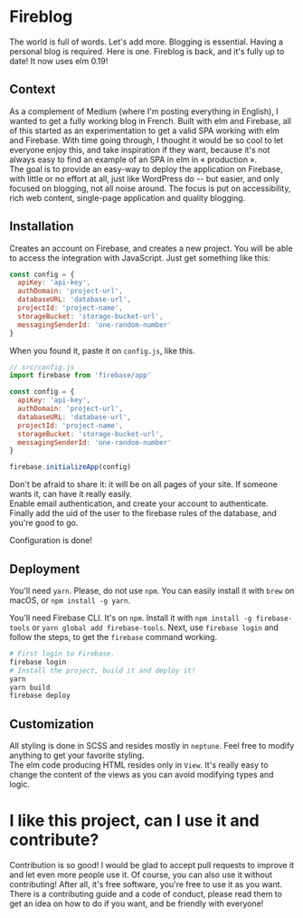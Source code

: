 # Fireblog

The world is full of words. Let's add more. Blogging is essential. Having a personal blog is required. Here is one. Fireblog is back, and it's fully up to date! It now uses elm 0.19!

## Context

As a complement of Medium (where I'm posting everything in English), I wanted to get a fully working blog in French. Built with elm and Firebase, all of this started as an experimentation to get a valid SPA working with elm and Firebase. With time going through, I thought it would be so cool to let everyone enjoy this, and take inspiration if they want, because it's not always easy to find an example of an SPA in elm in « production ».  
The goal is to provide an easy-way to deploy the application on Firebase, with little or no effort at all, just like WordPress do -- but easier, and only focused on blogging, not all noise around. The focus is put on accessibility, rich web content, single-page application and quality blogging.

## Installation

Creates an account on Firebase, and creates a new project. You will be able to access the integration with JavaScript. Just get something like this:

```javascript
const config = {
  apiKey: 'api-key',
  authDomain: 'project-url',
  databaseURL: 'database-url',
  projectId: 'project-name',
  storageBucket: 'storage-bucket-url',
  messagingSenderId: 'one-random-number'
}
```

When you found it, paste it on `config.js`, like this.

```javascript
// src/config.js
import firebase from 'firebase/app'

const config = {
  apiKey: 'api-key',
  authDomain: 'project-url',
  databaseURL: 'database-url',
  projectId: 'project-name',
  storageBucket: 'storage-bucket-url',
  messagingSenderId: 'one-random-number'
}

firebase.initializeApp(config)
```

Don't be afraid to share it: it will be on all pages of your site. If someone wants it, can have it really easily.  
Enable email authentication, and create your account to authenticate. Finally add the uid of the user to the firebase rules of the database, and you're good to go.

Configuration is done!

## Deployment

You'll need `yarn`. Please, do not use `npm`. You can easily install it with `brew` on macOS, or `npm install -g yarn`.

You'll need Firebase CLI. It's on `npm`. Install it with `npm install -g firebase-tools` or `yarn global add firebase-tools`. Next, use `firebase login` and follow the steps, to get the `firebase` command working.

```bash
# First login to Firebase.
firebase login
# Install the project, build it and deploy it!
yarn  
yarn build  
firebase deploy
```

## Customization

All styling is done in SCSS and resides mostly in `neptune`. Feel free to modify anything to get your favorite styling.  
The elm code producing HTML resides only in `View`. It's really easy to change the content of the views as you can avoid modifying types and logic.  

# I like this project, can I use it and contribute?

Contribution is so good! I would be glad to accept pull requests to improve it and let even more people use it. Of course, you can also use it without contributing! After all, it's free software, you're free to use it as you want.  
There is a contributing guide and a code of conduct, please read them to get an idea on how to do if you want, and be friendly with everyone!
